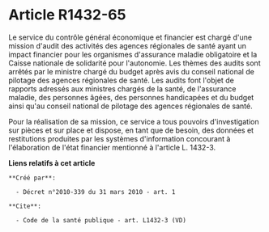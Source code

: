 # Article R1432-65

Le service du contrôle général économique et financier est chargé d'une mission d'audit des activités des agences régionales
de santé ayant un impact financier pour les organismes d'assurance maladie obligatoire et la Caisse nationale de solidarité
pour l'autonomie. Les thèmes des audits sont arrêtés par le ministre chargé du budget après avis du conseil national de
pilotage des agences régionales de santé. Les audits font l'objet de rapports adressés aux ministres chargés de la santé, de
l'assurance maladie, des personnes âgées, des personnes handicapées et du budget ainsi qu'au conseil national de pilotage des
agences régionales de santé. 

Pour la réalisation de sa mission, ce service a tous pouvoirs d'investigation sur pièces et sur place et dispose, en tant que
de besoin, des données et restitutions produites par les systèmes d'information concourant à l'élaboration de l'état
financier mentionné à l'article L. 1432-3.

**Liens relatifs à cet article**

	**Créé par**:

	  - Décret n°2010-339 du 31 mars 2010 - art. 1

	**Cite**:

	  - Code de la santé publique - art. L1432-3 (VD)
